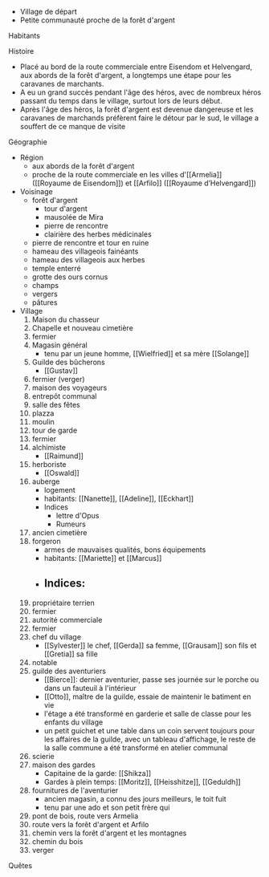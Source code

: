 - Village de départ
- Petite communauté proche de la forêt d'argent


Habitants


Histoire
- Placé au bord de la route commerciale entre Eisendom et Helvengard, aux abords de la forêt d'argent, a longtemps une étape pour les caravanes de marchants.
- A eu un grand succès pendant l'âge des héros, avec de nombreux héros passant du temps dans le village, surtout lors de leurs début.
- Après l'âge des héros, la forêt d'argent est devenue dangereuse et les caravanes de marchands préfèrent faire le détour par le sud, le village a souffert de ce manque de visite


Géographie
- Région
	- aux abords de la forêt d'argent
	- proche de la route commerciale en les villes d'[[Armelia]] ([[Royaume de Eisendom]]) et [[Arfilo]] ([[Royaume d’Helvengard]])
- Voisinage
	- forêt d'argent
		- tour d'argent
		- mausolée de Mira
		- pierre de rencontre
		- clairière des herbes médicinales
	- pierre de rencontre et tour en ruine
	- hameau des villageois fainéants
	- hameau des villageois aux herbes
	- temple enterré
	- grotte des ours cornus
	- champs
	- vergers
	- pâtures
- Village
	1. Maison du chasseur
	2. Chapelle et nouveau cimetière
	3. fermier
	4. Magasin général
		- tenu par un jeune homme, [[Wielfried]] et sa mère [[Solange]]
	5. Guilde des bûcherons
		- [[Gustav]]
	6. fermier (verger)
	7. maison des voyageurs
	8. entrepôt communal
	9. salle des fêtes
	10. plazza
	11. moulin
	12. tour de garde
	13. fermier
	14. alchimiste
		- [[Raimund]]
	15. herboriste
		- [[Oswald]]
	16. auberge
		- logement
		- habitants: [[Nanette]], [[Adeline]], [[Eckhart]]
		- Indices
			- lettre d'Opus
			- Rumeurs
	17. ancien cimetière
	18. forgeron
		- armes de mauvaises qualités, bons équipements
		- habitants: [[Mariette]] et [[Marcus]]
		- Indices:
			- 
	19. propriétaire terrien
	20. fermier
	21. autorité commerciale
	22. fermier
	23. chef du village
		- [[Sylvester]] le chef, [[Gerda]] sa femme, [[Grausam]] son fils et [[Gretia]] sa fille
	24. notable
	25. guilde des aventuriers
		- [[Bierce]]: dernier aventurier, passe ses journée sur le porche ou dans un fauteuil à l'intérieur
		- [[Otto]], maître de la guilde, essaie de maintenir le batiment en vie
		- l'étage a été transformé en garderie et salle de classe pour les enfants du village
		- un petit guichet et une table dans un coin servent toujours pour les affaires de la guilde, avec un tableau d'affichage, le reste de la salle commune a été transformé en atelier communal
	26. scierie
	27. maison des gardes
		- Capitaine de la garde: [[Shikza]]
		- Gardes à plein temps: [[Moritz]], [[Heisshitze]], [[Geduldh]]
	28. fournitures de l'aventurier
		- ancien magasin, a connu des jours meilleurs, le toit fuit
		- tenu par une ado et son petit frère qui 
	1. pont de bois, route vers Armelia
	2. route vers la forêt d'argent et Arfilo
	3. chemin vers la forêt d'argent et les montagnes
	4. chemin du bois
	5. verger



Quêtes

